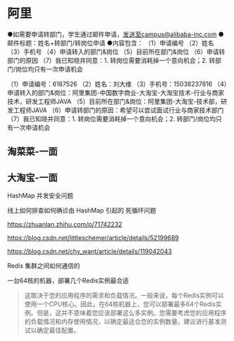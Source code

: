 # 阿里

●如需要申请转部门，学生通过邮件申请，发送至campus@alibaba-inc.com
●邮件标题：姓名+转部门/转岗位申请
●内容包含：
（1）申请编号
（2）姓名
（3）手机号
（4）申请转入的部门&岗位
（5）目前所在部门&岗位
（6）申请转部门的原因
（7）我已知晓并同意：1. 转岗位需要消耗掉一个意向机会；2. 转部门/岗位均只有一次申请机会



（1）申请编号：6187526
（2）姓名：刘大维
（3）手机号：15038237816
（4）申请转入的部门&岗位：阿里集团-中国数字商业-大淘宝-大淘宝技术-行业与商家技术，研发工程师JAVA
（5）目前所在部门&岗位：阿里集团-大淘宝-技术部，研发工程师JAVA
（6）申请转部门的原因：希望可以尝试面试行业与商家技术部门
（7）我已知晓并同意：1. 转岗位需要消耗掉一个意向机会；2. 转部门/岗位均只有一次申请机会

## 淘菜菜-一面



## 大淘宝-一面

HashMap 并发安全问题

线上如何排查如何确诊由 HashMap 引起的 死循环问题

https://zhuanlan.zhihu.com/p/71742232

https://blog.csdn.net/littleschemer/article/details/52199689

https://blog.csdn.net/chy_want/article/details/119042043

Redis 集群之间如何通信的

一台64核的机器，部署几个Redis实例最合适

> 这取决于您的应用程序的需求和负载情况。一般来说，每个Redis实例可以使用一个CPU核心。因此，在64核机器上，您可以部署最多64个Redis实例。但是，这并不意味着您应该部署这么多实例。您需要考虑您的应用程序的负载情况和内存使用情况，以确定最适合您的实例数量。建议进行基准测试以确定最佳配置。
